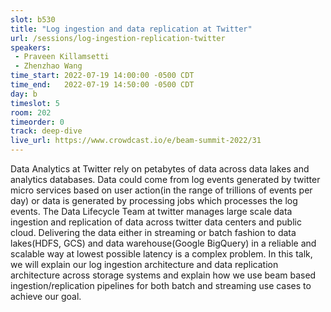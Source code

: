 ```yaml
---
slot: b530
title: "Log ingestion and data replication at Twitter"
url: /sessions/log-ingestion-replication-twitter
speakers:
 - Praveen Killamsetti
 - Zhenzhao Wang
time_start: 2022-07-19 14:00:00 -0500 CDT
time_end:   2022-07-19 14:50:00 -0500 CDT
day: b
timeslot: 5
room: 202
timeorder: 0
track: deep-dive
live_url: https://www.crowdcast.io/e/beam-summit-2022/31
---
```


Data Analytics at Twitter rely on petabytes of data across data lakes and analytics databases. Data could come from log events generated by twitter micro services based on user action(in the range of trillions of events per day) or data is generated by processing jobs which processes the log events. The Data Lifecycle Team at twitter manages large scale data ingestion and replication of data across twitter data centers and public cloud. Delivering the data either in streaming or batch fashion to data lakes(HDFS, GCS) and data warehouse(Google BigQuery) in a reliable and scalable way at lowest possible latency is a complex problem. In this talk, we will explain our log ingestion architecture and data replication architecture across storage systems and explain how we use beam based ingestion/replication pipelines for both batch and streaming use cases to achieve our goal.